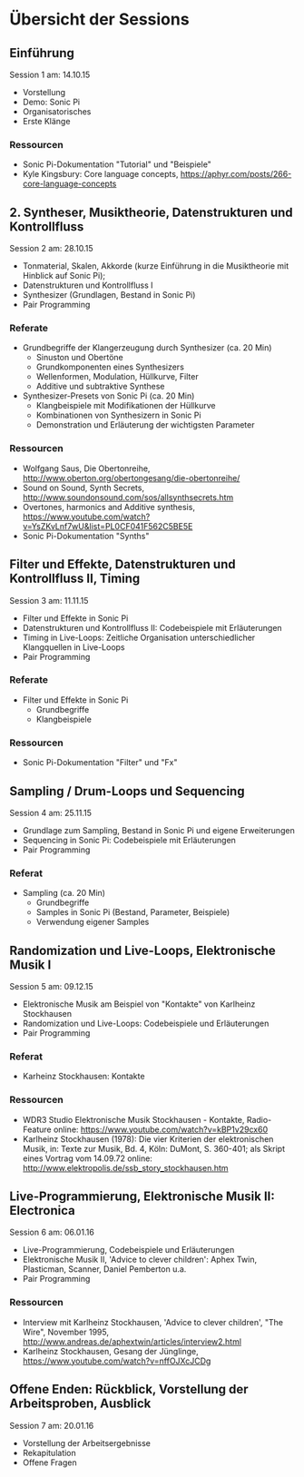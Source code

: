 # Übersicht der Sessions

## Einführung

Session 1 am: 14.10.15

- Vorstellung
- Demo: Sonic Pi
- Organisatorisches
- Erste Klänge

### Ressourcen

- Sonic Pi-Dokumentation "Tutorial" und "Beispiele"
- Kyle Kingsbury: Core language concepts, https://aphyr.com/posts/266-core-language-concepts

## 2. Syntheser, Musiktheorie, Datenstrukturen und Kontrollfluss

Session 2 am: 28.10.15

- Tonmaterial, Skalen, Akkorde (kurze Einführung in die Musiktheorie mit Hinblick auf Sonic Pi);
- Datenstrukturen und Kontrollfluss I
- Synthesizer (Grundlagen, Bestand in Sonic Pi)
- Pair Programming

### Referate

- Grundbegriffe der Klangerzeugung durch Synthesizer (ca. 20 Min)
    - Sinuston und Obertöne
    - Grundkomponenten eines Synthesizers
    - Wellenformen, Modulation, Hüllkurve, Filter
    - Additive und subtraktive Synthese
- Synthesizer-Presets von Sonic Pi (ca. 20 Min)
    - Klangbeispiele mit Modifikationen der Hüllkurve
    - Kombinationen von Synthesizern in Sonic Pi
    - Demonstration und Erläuterung der wichtigsten Parameter

### Ressourcen

- Wolfgang Saus, Die Obertonreihe, http://www.oberton.org/obertongesang/die-obertonreihe/ 
- Sound on Sound, Synth Secrets, http://www.soundonsound.com/sos/allsynthsecrets.htm
- Overtones, harmonics and Additive synthesis, https://www.youtube.com/watch?v=YsZKvLnf7wU&list=PL0CF041F562C5BE5E
- Sonic Pi-Dokumentation "Synths"

## Filter und Effekte, Datenstrukturen und Kontrollfluss II, Timing

Session 3 am: 11.11.15

- Filter und Effekte in Sonic Pi
- Datenstrukturen und Kontrollfluss II: Codebeispiele mit Erläuterungen
- Timing in Live-Loops: Zeitliche Organisation unterschiedlicher Klangquellen in Live-Loops
- Pair Programming

### Referate

- Filter und Effekte in Sonic Pi
    - Grundbegriffe
    - Klangbeispiele

### Ressourcen

- Sonic Pi-Dokumentation "Filter" und "Fx"

## Sampling / Drum-Loops und Sequencing

Session 4 am: 25.11.15

- Grundlage zum Sampling, Bestand in Sonic Pi und eigene Erweiterungen
- Sequencing in Sonic Pi: Codebeispiele mit Erläuterungen
- Pair Programming

### Referat

- Sampling (ca. 20 Min)
    - Grundbegriffe
    - Samples in Sonic Pi (Bestand, Parameter, Beispiele)
    - Verwendung eigener Samples

## Randomization und Live-Loops, Elektronische Musik I

Session 5 am: 09.12.15

- Elektronische Musik am Beispiel von "Kontakte" von Karlheinz Stockhausen
- Randomization und Live-Loops: Codebeispiele und Erläuterungen
- Pair Programming

### Referat

- Karheinz Stockhausen: Kontakte

### Ressourcen

- WDR3 Studio Elektronische Musik Stockhausen - Kontakte, Radio-Feature online:  https://www.youtube.com/watch?v=kBP1v29cx60
- Karlheinz Stockhausen (1978): Die vier Kriterien der elektronischen Musik, in: Texte zur Musik, Bd. 4, Köln: DuMont, S. 360-401; als Skript eines Vortrag vom 14.09.72 online: http://www.elektropolis.de/ssb_story_stockhausen.htm

## Live-Programmierung, Elektronische Musik II: Electronica

Session 6 am: 06.01.16

- Live-Programmierung, Codebeispiele und Erläuterungen
- Elektronische Musik II, 'Advice to clever children': Aphex Twin, Plasticman, Scanner, Daniel Pemberton u.a.
- Pair Programming

### Ressourcen

- Interview mit Karlheinz Stockhausen, 'Advice to clever children', "The Wire", November 1995, http://www.andreas.de/aphextwin/articles/interview2.html
- Karlheinz Stockhausen, Gesang der Jünglinge, https://www.youtube.com/watch?v=nffOJXcJCDg

## Offene Enden: Rückblick, Vorstellung der Arbeitsproben, Ausblick

Session 7 am: 20.01.16

- Vorstellung der Arbeitsergebnisse
- Rekapitulation
- Offene Fragen
